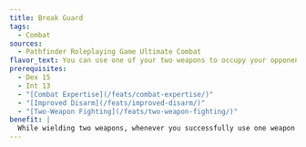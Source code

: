 ```yaml
---
title: Break Guard
tags:
  - Combat
sources:
  - Pathfinder Roleplaying Game Ultimate Combat
flavor_text: You can use one of your two weapons to occupy your opponent's defenses while attacking with the other.
prerequisites:
  - Dex 15
  - Int 13
  - "[Combat Expertise](/feats/combat-expertise/)"
  - "[Improved Disarm](/feats/improved-disarm/)"
  - "[Two-Weapon Fighting](/feats/two-weapon-fighting/)"
benefit: |
  While wielding two weapons, whenever you successfully use one weapon to disarm an opponent, you can spend a swift action to attack the opponent you attempted to disarm using your other weapon.
---
```


